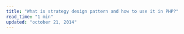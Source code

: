 ```yaml
---
title: "What is strategy design pattern and how to use it in PHP?"
read_time: "1 min"
updated: "october 21, 2014"
---
```


